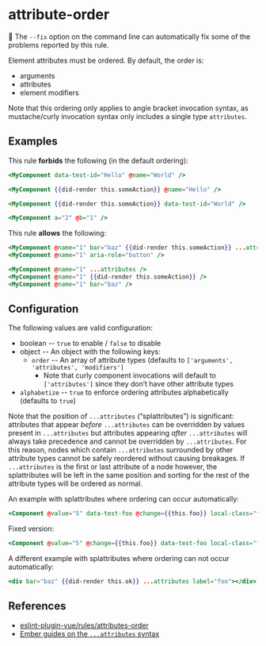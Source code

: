 # attribute-order

🔧 The `--fix` option on the command line can automatically fix some of the problems reported by this rule.

Element attributes must be ordered. By default, the order is:

- arguments
- attributes
- element modifiers

Note that this ordering only applies to angle bracket invocation syntax, as mustache/curly invocation syntax only includes a single type `attributes`.

## Examples

This rule **forbids** the following (in the default ordering):

```hbs
<MyComponent data-test-id="Hello" @name="World" />
```

```hbs
<MyComponent {{did-render this.someAction}} @name="Hello" />
```

```hbs
<MyComponent {{did-render this.someAction}} data-test-id="World" />
```

```hbs
<MyComponent a="2" @b="1" />
```

This rule **allows** the following:

```hbs
<MyComponent @name="1" bar="baz" {{did-render this.someAction}} ...attributes aria-role="button" />
<MyComponent @name="1" aria-role="button" />
```

```hbs
<MyComponent @name="1" ...attributes />
<MyComponent @name="1" {{did-render this.someAction}} />
<MyComponent @name="1" bar="baz" />
```

## Configuration

The following values are valid configuration:

- boolean -- `true` to enable / `false` to disable
- object -- An object with the following keys:
  - `order` -- An array of attribute types (defaults to `['arguments', 'attributes', 'modifiers']`
    - Note that curly component invocations will default to `['attributes']` since they don’t have other attribute types
- `alphabetize` -- `true` to enforce ordering attributes alphabetically (defaults to `true`)

Note that the position of `...attributes` (“splattributes”) is significant: attributes that appear _before_ `...attributes` can be overridden by values present in `...attributes` but attributes appearing _after_ `...attributes` will always take precedence and cannot be overridden by `...attributes`.
For this reason, nodes which contain `...attributes` surrounded by other attribute types cannot be safely reordered without causing breakages. If `...attributes` is the first or last attribute of a node however, the splattributes will be left in the same position and sorting for the rest of the attribute types will be ordered as normal.

An example with splattributes where ordering can occur automatically:

```hbs
<Component @value="5" data-test-foo @change={{this.foo}} local-class="foo" {{on "click" this.foo}} ...attributes as |sth|>content</Component>
```

Fixed version:

```hbs
<Component @value="5" @change={{this.foo}} data-test-foo local-class="foo" {{on "click" this.foo}} ...attributes as |sth|>content</Component>
```

A different example with splattributes where ordering can not occur automatically:

```hbs
<div bar="baz" {{did-render this.ok}} ...attributes label="foo"></div>
```

## References

- [eslint-plugin-vue/rules/attributes-order](https://github.com/vuejs/eslint-plugin-vue/blob/master/docs/rules/attributes-order.md)
- [Ember guides on the `...attributes` syntax](https://guides.emberjs.com/release/components/component-arguments-and-html-attributes/#toc_html-attributes)
